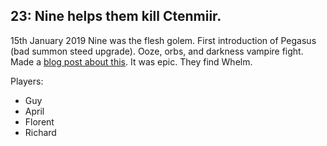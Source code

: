 ## 23: Nine helps them kill Ctenmiir.
15th January 2019
Nine was the flesh golem.
First introduction of Pegasus (bad summon steed upgrade).
Ooze, orbs, and darkness vampire fight.
Made a [blog post about this](https://clux.github.io/probes/post/2019-01-17-three-way-charm/). It was epic.
They find Whelm.

Players:
- Guy
- April
- Florent
- Richard
